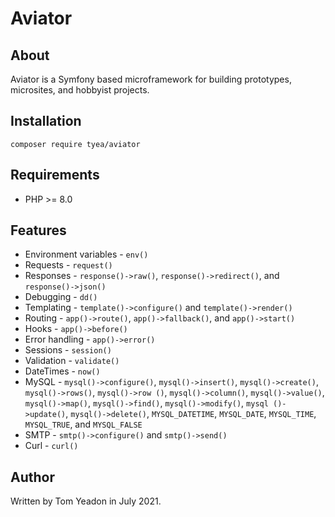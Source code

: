 # Aviator

## About

Aviator is a Symfony based microframework for building prototypes, microsites, and hobbyist projects.

## Installation

```
composer require tyea/aviator
```

## Requirements

* PHP >= 8.0

## Features

* Environment variables - `env()`
* Requests - `request()`
* Responses - `response()->raw()`, `response()->redirect()`, and `response()->json()`
* Debugging - `dd()`
* Templating - `template()->configure()` and `template()->render()`
* Routing - `app()->route()`, `app()->fallback()`, and `app()->start()`
* Hooks - `app()->before()`
* Error handling - `app()->error()`
* Sessions - `session()`
* Validation - `validate()`
* DateTimes - `now()`
* MySQL - `mysql()->configure()`, `mysql()->insert()`, `mysql()->create()`, `mysql()->rows()`, `mysql()->row
()`, `mysql()->column()`, `mysql()->value()`, `mysql()->map()`, `mysql()->find()`, `mysql()->modify()`, `mysql
()->update()`, `mysql()->delete()`, `MYSQL_DATETIME`, `MYSQL_DATE`, `MYSQL_TIME`, `MYSQL_TRUE`, and `MYSQL_FALSE`
* SMTP - `smtp()->configure()` and `smtp()->send()`
* Curl - `curl()`

## Author

Written by Tom Yeadon in July 2021.